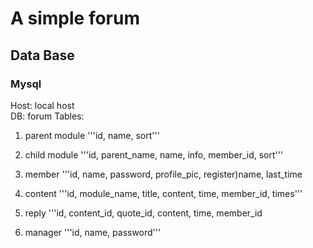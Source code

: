 # A simple forum

## Data Base
### Mysql
Host: local host  
DB: forum
Tables:

1. parent module
'''id, name, sort'''

2. child module
'''id, parent_name, name, info, member_id, sort'''

3. member
'''id, name, password, profile_pic, register)name, last_time

4. content
'''id, module_name, title, content, time, member_id, times'''

5. reply
'''id, content_id, quote_id, content, time, member_id

6. manager
'''id, name, password'''

